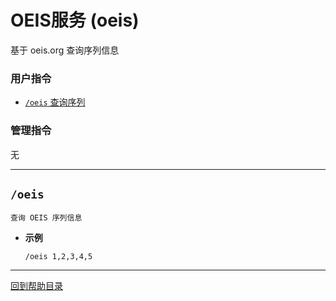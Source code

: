 # OEIS服务 (oeis)

基于 oeis.org 查询序列信息

### 用户指令

- [`/oeis` 查询序列](#oeis)

### 管理指令

无

---

## `/oeis`
```
查询 OEIS 序列信息
```

- **示例**

    `/oeis 1,2,3,4,5`




--- 

[回到帮助目录](./main.md)